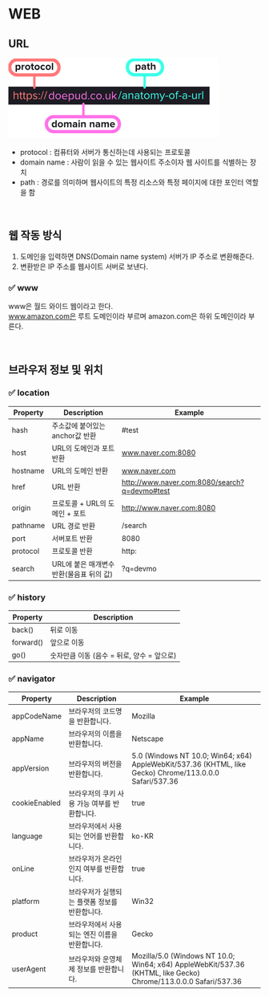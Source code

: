 # WEB

## URL

<img src="../assets/WEB/basic_url.png">

- protocol : 컴퓨터와 서버가 통신하는데 사용되는 프로토콜
- domain name : 사람이 읽을 수 있는 웹사이트 주소이자 웹 사이트를 식별하는 장치
- path : 경로를 의미하며 웹사이트의 특정 리소스와 특정 페이지에 대한 포인터 역할을 함

<br>

## 웹 작동 방식

1. 도메인을 입력하면 DNS(Domain name system) 서버가 IP 주소로 변환해준다.
2. 변환받은 IP 주소를 웹사이트 서버로 보낸다.

### ✅ www


www은 월드 와이드 웹이라고 한다.<br>
www.amazon.com은 루트 도메인이라 부르며 amazon.com은 하위 도메인이라 부른다.

<br>

## 브라우저 정보 및 위치

### ✅ location

| Property | Description | Example |
| --- | --- | --- |
| hash | 주소값에 붙어있는 anchor값 반환 | #test |
| host | URL의 도메인과 포트 반환 | www.naver.com:8080 |
| hostname | URL의 도메인 반환 | www.naver.com |
| href | URL 반환 | http://www.naver.com:8080/search?q=devmo#test |
| origin | 프로토콜 + URL의 도메인 + 포트 | http://www.naver.com:8080 |
| pathname | URL 경로 반환 | /search |
| port | 서버포트 반환 | 8080 |
| protocol | 프로토콜 반환 | http: |
| search | URL에 붙은 매개변수 반환(물음표 뒤의 값) | ?q=devmo |

### ✅ history

| Property | Description |
| --- | --- |
| back() | 뒤로 이동 |
| forward() | 앞으로 이동 |
| go() | 숫자만큼 이동 (음수 = 뒤로, 양수 = 앞으로) |

### ✅ navigator

| Property | Description | Example |
| --- | --- | --- |
| appCodeName | 브라우저의 코드명을 반환합니다. | Mozilla |
| appName | 브라우저의 이름을 반환합니다. | Netscape |
| appVersion | 브라우저의 버전을 반환합니다. | 5.0 (Windows NT 10.0; Win64; x64) AppleWebKit/537.36 (KHTML, like Gecko) Chrome/113.0.0.0 Safari/537.36 |
| cookieEnabled | 브라우저의 쿠키 사용 가능 여부를 반환합니다. | true |
| language | 브라우저에서 사용되는 언어를 반환합니다. | ko-KR |
| onLine | 브라우저가 온라인인지 여부를 반환합니다. | true |
| platform | 브라우저가 실행되는 플랫폼 정보를 반환합니다. | Win32 |
| product | 브라우저에서 사용되는 엔진 이름을 반환합니다. | Gecko |
| userAgent | 브라우저와 운영체제 정보를 반환합니다. | Mozilla/5.0 (Windows NT 10.0; Win64; x64) AppleWebKit/537.36 (KHTML, like Gecko) Chrome/113.0.0.0 Safari/537.36 |
